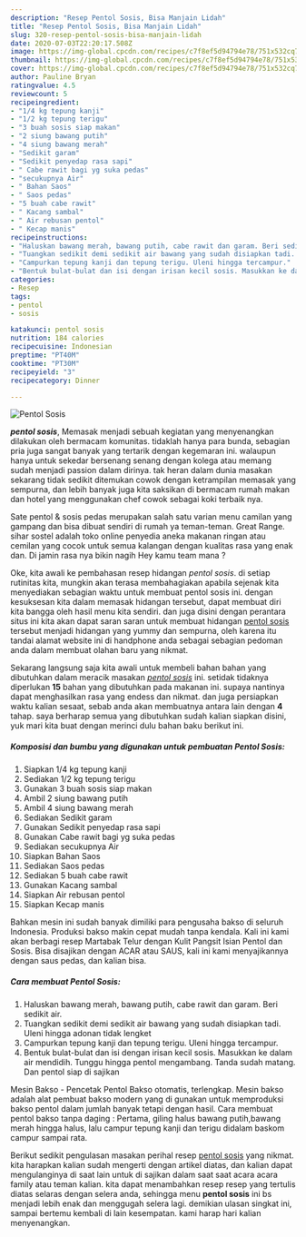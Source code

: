 ```yaml
---
description: "Resep Pentol Sosis, Bisa Manjain Lidah"
title: "Resep Pentol Sosis, Bisa Manjain Lidah"
slug: 320-resep-pentol-sosis-bisa-manjain-lidah
date: 2020-07-03T22:20:17.508Z
image: https://img-global.cpcdn.com/recipes/c7f8ef5d94794e78/751x532cq70/pentol-sosis-foto-resep-utama.jpg
thumbnail: https://img-global.cpcdn.com/recipes/c7f8ef5d94794e78/751x532cq70/pentol-sosis-foto-resep-utama.jpg
cover: https://img-global.cpcdn.com/recipes/c7f8ef5d94794e78/751x532cq70/pentol-sosis-foto-resep-utama.jpg
author: Pauline Bryan
ratingvalue: 4.5
reviewcount: 5
recipeingredient:
- "1/4 kg tepung kanji"
- "1/2 kg tepung terigu"
- "3 buah sosis siap makan"
- "2 siung bawang putih"
- "4 siung bawang merah"
- "Sedikit garam"
- "Sedikit penyedap rasa sapi"
- " Cabe rawit bagi yg suka pedas"
- "secukupnya Air"
- " Bahan Saos"
- " Saos pedas"
- "5 buah cabe rawit"
- " Kacang sambal"
- " Air rebusan pentol"
- " Kecap manis"
recipeinstructions:
- "Haluskan bawang merah, bawang putih, cabe rawit dan garam. Beri sedikit air."
- "Tuangkan sedikit demi sedikit air bawang yang sudah disiapkan tadi. Uleni hingga adonan tidak lengket"
- "Campurkan tepung kanji dan tepung terigu. Uleni hingga tercampur."
- "Bentuk bulat-bulat dan isi dengan irisan kecil sosis. Masukkan ke dalam air mendidih. Tunggu hingga pentol mengambang. Tanda sudah matang. Dan pentol siap di sajikan"
categories:
- Resep
tags:
- pentol
- sosis

katakunci: pentol sosis 
nutrition: 184 calories
recipecuisine: Indonesian
preptime: "PT40M"
cooktime: "PT30M"
recipeyield: "3"
recipecategory: Dinner

---
```



![Pentol Sosis](https://img-global.cpcdn.com/recipes/c7f8ef5d94794e78/751x532cq70/pentol-sosis-foto-resep-utama.jpg)

<b><i>pentol sosis</i></b>, Memasak menjadi sebuah kegiatan yang menyenangkan dilakukan oleh bermacam komunitas. tidaklah hanya para bunda, sebagian pria juga sangat banyak yang tertarik dengan kegemaran ini. walaupun hanya untuk sekedar bersenang senang dengan kolega atau memang sudah menjadi passion dalam dirinya. tak heran dalam dunia masakan sekarang tidak sedikit ditemukan cowok dengan ketrampilan memasak yang sempurna, dan lebih banyak juga kita saksikan di bermacam rumah makan dan hotel yang menggunakan chef cowok sebagai koki terbaik nya.

Sate pentol &amp; sosis pedas merupakan salah satu varian menu camilan yang gampang dan bisa dibuat sendiri di rumah ya teman-teman. Great Range. sihar sostel adalah toko online penyedia aneka makanan ringan atau cemilan yang cocok untuk semua kalangan dengan kualitas rasa yang enak dan. Di jamin rasa nya bikin nagih Hey kamu team mana ?

Oke, kita awali ke pembahasan resep hidangan <i>pentol sosis</i>. di setiap rutinitas kita, mungkin akan terasa membahagiakan apabila sejenak kita menyediakan sebagian waktu untuk membuat pentol sosis ini. dengan kesuksesan kita dalam memasak hidangan tersebut, dapat membuat diri kita bangga oleh hasil menu kita sendiri. dan juga disini dengan perantara situs ini kita akan dapat saran saran untuk membuat hidangan <u>pentol sosis</u> tersebut menjadi hidangan yang yummy dan sempurna, oleh karena itu tandai alamat website ini di handphone anda sebagai sebagian pedoman anda dalam membuat olahan baru yang nikmat.


Sekarang langsung saja kita awali untuk membeli bahan bahan yang dibutuhkan dalam meracik masakan <u><i>pentol sosis</i></u> ini. setidak tidaknya diperlukan <b>15</b> bahan yang dibutuhkan pada makanan ini. supaya nantinya dapat menghasilkan rasa yang endess dan nikmat. dan juga persiapkan waktu kalian sesaat, sebab anda akan membuatnya antara lain dengan <b>4</b> tahap. saya berharap semua yang dibutuhkan sudah kalian siapkan disini, yuk mari kita buat dengan merinci dulu bahan baku berikut ini.

<!--inarticleads1-->

##### Komposisi dan bumbu yang digunakan untuk pembuatan Pentol Sosis:

1. Siapkan 1/4 kg tepung kanji
1. Sediakan 1/2 kg tepung terigu
1. Gunakan 3 buah sosis siap makan
1. Ambil 2 siung bawang putih
1. Ambil 4 siung bawang merah
1. Sediakan Sedikit garam
1. Gunakan Sedikit penyedap rasa sapi
1. Gunakan  Cabe rawit bagi yg suka pedas
1. Sediakan secukupnya Air
1. Siapkan  Bahan Saos
1. Sediakan  Saos pedas
1. Sediakan 5 buah cabe rawit
1. Gunakan  Kacang sambal
1. Siapkan  Air rebusan pentol
1. Siapkan  Kecap manis


Bahkan mesin ini sudah banyak dimiliki para pengusaha bakso di seluruh Indonesia. Produksi bakso makin cepat mudah tanpa kendala. Kali ini kami akan berbagi resep Martabak Telur dengan Kulit Pangsit Isian Pentol dan Sosis. Bisa disajikan dengan ACAR atau SAUS, kali ini kami menyajikannya dengan saus pedas, dan kalian bisa. 

<!--inarticleads2-->

##### Cara membuat Pentol Sosis:

1. Haluskan bawang merah, bawang putih, cabe rawit dan garam. Beri sedikit air.
1. Tuangkan sedikit demi sedikit air bawang yang sudah disiapkan tadi. Uleni hingga adonan tidak lengket
1. Campurkan tepung kanji dan tepung terigu. Uleni hingga tercampur.
1. Bentuk bulat-bulat dan isi dengan irisan kecil sosis. Masukkan ke dalam air mendidih. Tunggu hingga pentol mengambang. Tanda sudah matang. Dan pentol siap di sajikan


Mesin Bakso - Pencetak Pentol Bakso otomatis, terlengkap. Mesin bakso adalah alat pembuat bakso modern yang di gunakan untuk memproduksi bakso pentol dalam jumlah banyak tetapi dengan hasil. Cara membuat pentol bakso tanpa daging : Pertama, giling halus bawang putih,bawang merah hingga halus, lalu campur tepung kanji dan terigu didalam baskom campur sampai rata. 

Berikut sedikit pengulasan masakan perihal resep <u>pentol sosis</u> yang nikmat. kita harapkan kalian sudah mengerti dengan artikel diatas, dan kalian dapat mengulanginya di saat lain untuk di sajikan dalam saat saat acara acara family atau teman kalian. kita dapat menambahkan resep resep yang tertulis diatas selaras dengan selera anda, sehingga menu <b>pentol sosis</b> ini bs menjadi lebih enak dan menggugah selera lagi. demikian ulasan singkat ini, sampai bertemu kembali di lain kesempatan. kami harap hari kalian menyenangkan.
